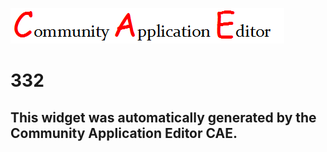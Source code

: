 ![CAE](https://github.com/PhilCAEOrg/frontendComponent-332/blob/gh-pages/img/logo.png)  

332
===================


This widget was automatically generated by the Community Application Editor CAE.  
---------------
